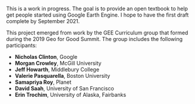 This is a work in progress. The goal is to provide an open textbook to help get people started using Google Earth Engine. I hope to have the first draft complete by September 2021.  

This project emerged from work by the GEE Curriculum group that formed during the 2019 Geo for Good Summit. The group includes the following participants:

* **Nicholas Clinton**, Google
* **Morgan Crowley**, McGill University
* **Jeff Howarth**, Middlebury College
* **Valerie Pasquarella**, Boston University
* **Samapriya Roy**, Planet
* **David Saah**, University of San Francisco
* **Erin Trochim**, University of Alaska, Fairbanks
